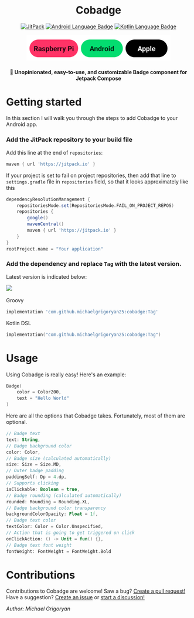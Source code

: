 <h1 align = "center">
    Cobadge
</h1>

<p align = "center">
    <a target="__blank" rel="noopener noreferrer"  href="https://jitpack.io/#michaelgrigoryan25/cobadge"><img src="https://jitpack.io/v/michaelgrigoryan25/cobadge.svg" alt="JitPack"/></a>
    <a href="#"><img alt="Android Language Badge" src="https://badgen.net/badge/OS/Android?icon=https://raw.githubusercontent.com/androiddevnotes/awesome-jetpack-compose-android-apps/master/assets/android.svg&color=3ddc84"/></a>
    <a href="#"><img alt="Kotlin Language Badge" src="https://badgen.net/badge/language/Kotlin?icon=https://raw.githubusercontent.com/androiddevnotes/awesome-jetpack-compose-android-apps/master/assets/kotlin.svg&color=f18e33"/></a>
</p>

<p align = "center">
    <a href="#"><img height="70px" src="docs/screenshots/badges.png" alt="Badges" /></a>
</p>

<h4 style = "margin-bottom: 5%" align = "center">🗻 Unopinionated, easy-to-use, and customizable Badge component for Jetpack Compose</h4>

# Getting started

In this section I will walk you through the steps to add Cobadge to your Android app.

### Add the JitPack repository to your build file

Add this line at the end of `repositories`:

```groovy
maven { url 'https://jitpack.io' }
```

If your project is set to fail on project repositories, then add that line to `settings.gradle` file in `repositories` field, so that it looks approximately like this

```groovy
dependencyResolutionManagement {
    repositoriesMode.set(RepositoriesMode.FAIL_ON_PROJECT_REPOS)
    repositories {
        google()
        mavenCentral()
        maven { url 'https://jitpack.io' }
    }
}
rootProject.name = "Your application"
```

### Add the dependency and replace `Tag` with the latest version.

Latest version is indicated below:

[![](https://jitpack.io/v/michaelgrigoryan25/cobadge.svg)](https://jitpack.io/#michaelgrigoryan25/cobadge)

Groovy

```groovy
implementation 'com.github.michaelgrigoryan25:cobadge:Tag'
```

Kotlin DSL

```kotlin
implementation("com.github.michaelgrigoryan25:cobadge:Tag")
```

# Usage

Using Cobadge is really easy! Here's an example:

```kotlin
Badge(
    color = Color200,
    text = "Hello World"
)
```

Here are all the options that Cobadge takes. Fortunately, most of them are optional.

```kotlin
// Badge text
text: String,
// Badge background color
color: Color,
// Badge size (calculated automatically)
size: Size = Size.MD,
// Outer badge padding
paddingSelf: Dp = 4.dp,
// Supports clicking
isClickable: Boolean = true,
// Badge rounding (calculated automatically)
rounded: Rounding = Rounding.XL,
// Badge background color transparency
backgroundColorOpacity: Float = 1f,
// Badge text color
textColor: Color = Color.Unspecified,
// Action that is going to get triggered on click
onClickAction: () -> Unit = fun() {},
// Badge text font weight
fontWeight: FontWeight = FontWeight.Bold
```

# Contributions

Contributions to Cobadge are welcome! Saw a bug? [Create a pull request!](https://github.com/michaelgrigoryan25/cobadge/issues/new) Have a suggestion? [Create an issue](https://github.com/michaelgrigoryan25/cobadge/issues/new) or [start a discussion!](https://github.com/michaelgrigoryan25/cobadge/discussions/new)

_Author: Michael Grigoryan_
